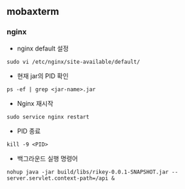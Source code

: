 ## mobaxterm

### nginx



- nginx default 설정

```
sudo vi /etc/nginx/site-available/default/
```



- 현재 jar의 PID 확인

```
ps -ef | grep <jar-name>.jar
```



- Nginx 재시작

```
sudo service nginx restart
```



- PID 종료

```
kill -9 <PID>
```



- 백그라운드 실행 명령어

```
nohup java -jar build/libs/rikey-0.0.1-SNAPSHOT.jar --server.servlet.context-path=/api &
```

